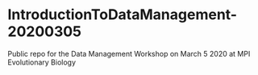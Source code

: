 # IntroductionToDataManagement-20200305
Public repo for the Data Management Workshop on March 5 2020 at MPI Evolutionary Biology

